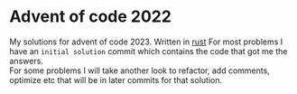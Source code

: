 # Advent of code 2022

My solutions for advent of code 2023. Written in [rust](https://www.rust-lang.org/tools/install)
For most problems I have an `initial solution` commit which contains the code that got me the answers.  
For some problems I will take another look to refactor, add comments, optimize etc that will be in later commits for
that solution.
